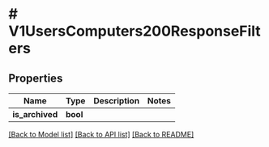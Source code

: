 # # V1UsersComputers200ResponseFilters

## Properties

Name | Type | Description | Notes
------------ | ------------- | ------------- | -------------
**is_archived** | **bool** |  |

[[Back to Model list]](../../README.md#models) [[Back to API list]](../../README.md#endpoints) [[Back to README]](../../README.md)

